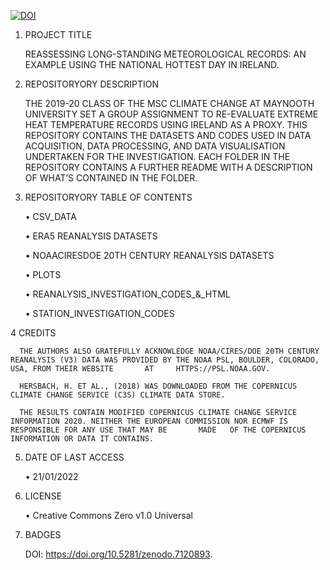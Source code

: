 [![DOI](https://zenodo.org/badge/542620137.svg)](https://zenodo.org/badge/latestdoi/542620137) 

1.	PROJECT TITLE

      REASSESSING LONG-STANDING METEOROLOGICAL RECORDS: AN EXAMPLE USING THE NATIONAL HOTTEST DAY IN IRELAND. 

2.	REPOSITORYORY DESCRIPTION

      THE 2019-20 CLASS OF THE MSC CLIMATE CHANGE AT MAYNOOTH UNIVERSITY SET A GROUP ASSIGNMENT TO RE-EVALUATE EXTREME HEAT TEMPERATURE RECORDS USING IRELAND AS A PROXY. 
      THIS REPOSITORY CONTAINS THE DATASETS AND CODES USED IN DATA ACQUISITION, DATA PROCESSING, AND DATA VISUALISATION UNDERTAKEN FOR THE INVESTIGATION.
      EACH FOLDER IN THE REPOSITORY CONTAINS A FURTHER README WITH A DESCRIPTION OF WHAT’S CONTAINED IN THE FOLDER. 

3.	REPOSITORYORY TABLE OF CONTENTS

      •	CSV_DATA
      
      •	ERA5 REANALYSIS DATASETS
      
      •	NOAACIRESDOE 20TH CENTURY REANALYSIS DATASETS
      
      •	PLOTS
      
      •	REANALYSIS_INVESTIGATION_CODES_&_HTML
      
      •	STATION_INVESTIGATION_CODES

4	CREDITS

      THE AUTHORS ALSO GRATEFULLY ACKNOWLEDGE NOAA/CIRES/DOE 20TH CENTURY REANALYSIS (V3) DATA WAS PROVIDED BY THE NOAA PSL, BOULDER, COLORADO, USA, FROM THEIR WEBSITE       AT     HTTPS://PSL.NOAA.GOV. 
  
      HERSBACH, H. ET AL., (2018) WAS DOWNLOADED FROM THE COPERNICUS CLIMATE CHANGE SERVICE (C3S) CLIMATE DATA STORE.
  
      THE RESULTS CONTAIN MODIFIED COPERNICUS CLIMATE CHANGE SERVICE INFORMATION 2020. NEITHER THE EUROPEAN COMMISSION NOR ECMWF IS RESPONSIBLE FOR ANY USE THAT MAY BE       MADE   OF THE COPERNICUS INFORMATION OR DATA IT CONTAINS.
      
5.	DATE OF LAST ACCESS 

      •   	21/01/2022

6.	LICENSE

      •	Creative Commons Zero v1.0 Universal

5.	BADGES

      DOI: https://doi.org/10.5281/zenodo.7120893. 
